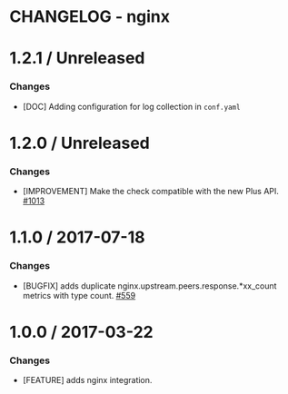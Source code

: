 # CHANGELOG - nginx

1.2.1 / Unreleased
==================
### Changes

* [DOC] Adding configuration for log collection in `conf.yaml`

1.2.0 / Unreleased
==================

### Changes

* [IMPROVEMENT] Make the check compatible with the new Plus API. [#1013][]


1.1.0 / 2017-07-18
==================

### Changes

* [BUGFIX] adds duplicate nginx.upstream.peers.response.*xx_count metrics with type count. [#559][]

1.0.0 / 2017-03-22
==================

### Changes

* [FEATURE] adds nginx integration.

<!--- The following link definition list is generated by PimpMyChangelog --->
[#1013]: https://github.com/DataDog/integrations-core/issues/1013
[#559]: https://github.com/DataDog/integrations-core/issues/559
